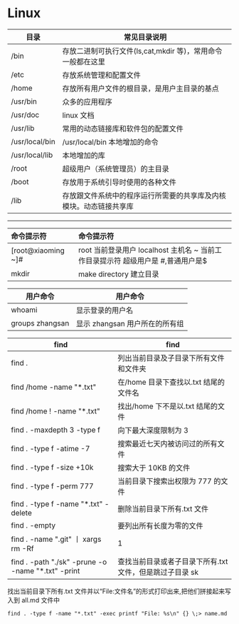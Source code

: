 # Linux

| 目录           | 常见目录说明                                                       |
| -------------- | ------------------------------------------------------------------ |
| /bin           | 存放二进制可执行文件(ls,cat,mkdir 等)，常用命令一般都在这里        |
| /etc           | 存放系统管理和配置文件                                             |
| /home          | 存放所有用户文件的根目录，是用户主目录的基点                       |
| /usr/bin       | 众多的应用程序                                                     |
| /usr/doc       | linux 文档                                                         |
| /usr/lib       | 常用的动态链接库和软件包的配置文件                                 |
| /usr/local/bin | /usr/local/bin 本地增加的命令                                      |
| /usr/local/lib | 本地增加的库                                                       |
| /root          | 超级用户（系统管理员）的主目录                                     |
| /boot          | 存放用于系统引导时使用的各种文件                                   |
| /lib           | 存放跟文件系统中的程序运行所需要的共享库及内核模块。动态链接共享库 |

---

| 命令提示符         | 命令提示符                                                                        |
| :----------------- | :-------------------------------------------------------------------------------- |
| [root@xiaoming ~]# | root 当前登录用户 localhost 主机名 ~ 当前工作目录提示符 超级用户是 #,普通用户是\$ |
| mkdir              | make directory 建立目录                                                           |

| 用户命令        | 用户命令                       |
| --------------- | ------------------------------ |
| whoami          | 显示登录的用户名               |
| groups zhangsan | 显示 zhangsan 用户所在的所有组 |

| find                                                | find                                                     |
| --------------------------------------------------- | -------------------------------------------------------- |
| find .                                              | 列出当前目录及子目录下所有文件和文件夹                   |
| find /home -name "\*.txt"                           | 在/home 目录下查找以.txt 结尾的文件名                    |
| find /home ! -name "\*.txt"                         | 找出/home 下不是以.txt 结尾的文件                        |
| find . -maxdepth 3 -type f                          | 向下最大深度限制为 3                                     |
| find . -type f -atime -7                            | 搜索最近七天内被访问过的所有文件                         |
| find . -type f -size +10k                           | 搜索大于 10KB 的文件                                     |
| find . -type f -perm 777                            | 当前目录下搜索出权限为 777 的文件                        |
| find . -type f -name "\*.txt" -delete               | 删除当前目录下所有.txt 文件                              |
| find . -empty                                       | 要列出所有长度为零的文件                                 |
| find . -name ".git" 丨 xargs rm -Rf                 | 1                                                        |
| find . -path "./sk" -prune -o -name "\*.txt" -print | 查找当前目录或者子目录下所有.txt 文件，但是跳过子目录 sk |

找出当前目录下所有.txt 文件并以“File:文件名”的形式打印出来,把他们拼接起来写入到 all.md 文件中

```
find . -type f -name "*.txt" -exec printf "File: %s\n" {} \;> name.md
```
